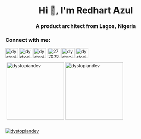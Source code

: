 <h1 align="center">Hi 👋, I'm Redhart Azul</h1>
<h3 align="center">A product architect from Lagos, Nigeria</h3>

<h3 align="left">Connect with me:</h3>
<p align="left">
<a href="https://dev.to/dystopiandev" target="blank"><img align="center" src="https://raw.githubusercontent.com/rahuldkjain/github-profile-readme-generator/master/src/images/icons/Social/devto.svg" alt="dystopiandev" height="30" width="40" /></a>
<a href="https://twitter.com/dystopiandev" target="blank"><img align="center" src="https://raw.githubusercontent.com/rahuldkjain/github-profile-readme-generator/master/src/images/icons/Social/twitter.svg" alt="dystopiandev" height="30" width="40" /></a>
<a href="https://linkedin.com/in/dystopiandev" target="blank"><img align="center" src="https://raw.githubusercontent.com/rahuldkjain/github-profile-readme-generator/master/src/images/icons/Social/linked-in-alt.svg" alt="dystopiandev" height="30" width="40" /></a>
<a href="https://stackoverflow.com/users/2779225" target="blank"><img align="center" src="https://raw.githubusercontent.com/rahuldkjain/github-profile-readme-generator/master/src/images/icons/Social/stack-overflow.svg" alt="2779225" height="30" width="40" /></a>
<a href="https://fb.com/dystopiandev" target="blank"><img align="center" src="https://raw.githubusercontent.com/rahuldkjain/github-profile-readme-generator/master/src/images/icons/Social/facebook.svg" alt="dystopiandev" height="30" width="40" /></a>
<a href="https://instagram.com/dystopiandev" target="blank"><img align="center" src="https://raw.githubusercontent.com/rahuldkjain/github-profile-readme-generator/master/src/images/icons/Social/instagram.svg" alt="dystopiandev" height="30" width="40" /></a>
</p>

<p>&nbsp;<img height="180em" align="center" src="https://github-readme-stats.vercel.app/api?username=dystopiandev&show_icons=true&count_private=true&locale=en" alt="dystopiandev" />
  <img height="180em" align="center" src="https://github-readme-streak-stats.herokuapp.com/?user=dystopiandev&" alt="dystopiandev" />
</p>


<p align="left"> <img width="0em" height="0em" src="https://komarev.com/ghpvc/?username=dystopiandev&label=Profile%20views&color=0e75b6&style=flat" alt="dystopiandev" /> </p>

<p align="left"> <a href="https://github.com/ryo-ma/github-profile-trophy"><img src="https://github-profile-trophy.vercel.app/?username=dystopiandev" alt="dystopiandev" /></a> </p>
